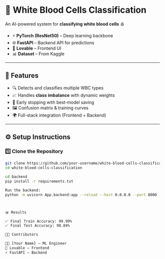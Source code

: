 # 🧬 White Blood Cells Classification

An AI-powered system for **classifying white blood cells** 🩸  

- ⚡ **PyTorch (ResNet50)** – Deep learning backbone  
- 🌐 **FastAPI** – Backend API for predictions  
- 🎨 **Lovable** – Frontend UI  
- 📊 **Dataset** – From Kaggle

---

## 🚀 Features
- 🔍 Detects and classifies multiple WBC types  
- 📈 Handles **class imbalance** with dynamic weights  
- 🛑 Early stopping with best-model saving  
- 🖼️ Confusion matrix & training curves  
- 🌍 Full-stack integration (Frontend + Backend)  

---

## ⚙️ Setup Instructions

### 1️⃣ Clone the Repository
```bash
git clone https://github.com/your-username/white-blood-cells-classification.git
cd white-blood-cells-classification

cd backend
pip install -r requirements.txt

Run the backend:
python -m uvicorn App.backend:app --reload --host 0.0.0.0 --port 8000



📊 Results

✅ Final Train Accuracy: 99.99%
✅ Final Test Accuracy: 98.84%

🧑‍💻 Contributors

👨‍🔬 [Your Name] – ML Engineer
🎨 Lovable – Frontend
⚡ FastAPI – Backend

